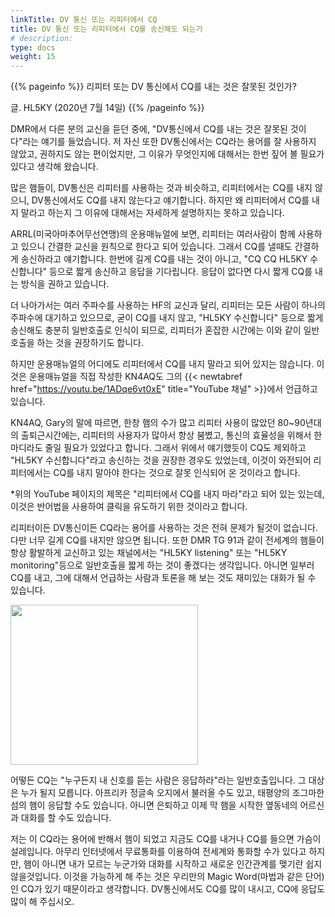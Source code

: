 ```yaml
---
linkTitle: DV 통신 또는 리피터에서 CQ
title: DV 통신 또는 리피터에서 CQ를 송신해도 되는가
# description:
type: docs
weight: 15
---
```


{{% pageinfo %}}
리피터 또는 DV 통신에서 CQ를 내는 것은 잘못된 것인가?<br>

글. HL5KY (2020년 7월 14일)
{{% /pageinfo %}}

DMR에서 다른 분의 교신을 듣던 중에, "DV통신에서 CQ를 내는 것은 잘못된 것이다"라는 얘기를 들었습니다. 저 자신 또한 DV통신에서는 CQ라는 용어를 잘 사용하지 않았고, 권하지도 않는 편이었지만, 그 이유가 무엇인지에 대해서는 한번 짚어 볼 필요가 있다고 생각해 왔습니다.

많은 햄들이, DV통신은 리피터를 사용하는 것과 비슷하고, 리피터에서는 CQ를 내지 않으니, DV통신에서도 CQ를 내지 않는다고 얘기합니다. 하지만 왜 리피터에서 CQ를 내지 말라고 하는지 그 이유에 대해서는 자세하게 설명하지는 못하고 있습니다.

ARRL(미국아마추어무선연맹)의 운용매뉴얼에 보면, 리피터는 여러사람이 함께 사용하고 있으니 간결한 교신을 원칙으로 한다고 되어 있습니다. 그래서 CQ를 낼때도 간결하게 송신하라고 얘기합니다. 한번에 길게 CQ를 내는 것이 아니고, "CQ CQ HL5KY 수신합니다" 등으로 짧게 송신하고 응답을 기다립니다. 응답이 없다면 다시 짧게 CQ를 내는 방식을 권하고 있습니다.

더 나아가서는 여러 주파수를 사용하는 HF의 교신과 달리, 리피터는 모든 사람이 하나의 주파수에 대기하고 있으므로, 굳이 CQ를 내지 않고, "HL5KY 수신합니다" 등으로 짧게 송신해도 충분히 일반호출로 인식이 되므로, 리피터가 혼잡한 시간에는 이와 같이 일반호출을 하는 것을 권장하기도 합니다.

하지만 운용매뉴얼의 어디에도 리피터에서 CQ를 내지 말라고 되어 있지는 않습니다. 이것은 운용매뉴얼을 직접 작성한 KN4AQ도 그의 {{< newtabref href="https://youtu.be/1ADqe6vt0xE" title="YouTube 채널" >}}에서 언급하고 있습니다.

KN4AQ, Gary의 말에 따르면, 한창 햄의 수가 많고 리피터 사용이 많았던 80~90년대의 출퇴근시간에는, 리피터의 사용자가 많아서 항상 붐볐고, 통신의 효율성을 위해서 한 마디라도 줄일 필요가 있었다고 합니다. 그래서 위에서 얘기했듯이 CQ도 제외하고 "HL5KY 수신합니다"라고 송신하는 것을 권장한 경우도 있었는데, 이것이 와전되어 리피터에서는 CQ를 내지 말아야 한다는 것으로 잘못 인식되어 온 것이라고 합니다.

*위의 YouTube 페이지의 제목은 "리피터에서 CQ를 내지 마라"라고 되어 있는 있는데, 이것은 반어법을 사용하여 클릭을 유도하기 위한 것이라고 합니다.

리피터이든 DV통신이든 CQ라는 용어를 사용하는 것은 전혀 문제가 될것이 없습니다. 다만 너무 길게 CQ를 내지만 않으면 됩니다. 또한 DMR TG 91과 같이 전세계의 햄들이 항상 활발하게 교신하고 있는 채널에서는 "HL5KY listening" 또는 "HL5KY monitoring"등으로 일반호출을 짧게 하는 것이 좋겠다는 생각입니다. 아니면 일부러 CQ를 내고, 그에 대해서 언급하는 사람과 토론을 해 보는 것도 재미있는 대화가 될 수 있습니다.<br>

<img src="/etc/img/cq.jpeg" style="width:300px;height:256"><br>


어떻든 CQ는 "누구든지 내 신호를 듣는 사람은 응답하라"라는 일반호출입니다. 그 대상은 누가 될지 모릅니다. 아프리카 정글속 오지에서 불러올 수도 있고, 태평양의 조그마한 섬의 햄이 응답할 수도 있습니다. 아니면 은퇴하고 이제 막 햄을 시작한 옆동네의 어르신과 대화를 할 수도 있습니다.

저는 이 CQ라는 용어에 반해서 햄이 되었고 지금도 CQ를 내거나 CQ를 들으면 가슴이 설레입니다. 아무리 인터넷에서 무료통화를 이용하여 전세계와 통화할 수가 있다고 하지만, 햄이 아니면 내가 모르는 누군가와 대화를 시작하고 새로운 인간관계를 맺기란 쉽지 않을것입니다. 이것을 가능하게 해 주는 것은 우리만의 Magic Word(마법과 같은 단어)인 CQ가 있기 때문이라고 생각합니다. DV통신에서도 CQ를 많이 내시고, CQ에 응답도 많이 해 주십시오.



